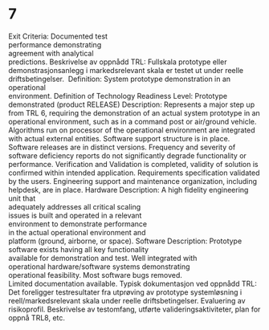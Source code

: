 # 7

Exit Criteria: Documented test  
performance demonstrating  
agreement with analytical  
predictions.
Beskrivelse av oppnådd TRL: Fullskala prototype eller demonstrasjonsanlegg i markedsrelevant skala er testet ut under reelle driftsbetingelser. 
Definition: System prototype demonstration in an  
operational  
environment.
Definition of Technology Readiness Level: Prototype demonstrated (product RELEASE)
Description: Represents a major step up from TRL 6, requiring the demonstration of an actual system prototype in an operational environment, such as in a command post or air/ground vehicle. Algorithms run on processor of the operational environment are integrated with actual external entities. Software support structure is in place. Software releases are in distinct versions. Frequency and severity of software deficiency reports do not significantly degrade functionality or performance. Verification and Validation is completed, validity of solution is confirmed within intended application. Requirements specification validated by the users. Engineering support and maintenance organization, including helpdesk, are in place.
Hardware Description: A high fidelity engineering unit that  
adequately addresses all critical scaling  
issues is built and operated in a relevant  
environment to demonstrate performance  
in the actual operational environment and  
platform (ground, airborne, or space).
Software Description: Prototype software exists having all key functionality  
available for demonstration and test. Well integrated with  
operational hardware/software systems demonstrating  
operational feasibility. Most software bugs removed.  
Limited documentation available.
Typisk dokumentasjon ved oppnådd TRL: Det foreligger testresultater fra utprøving av prototype systemløsning i reell/markedsrelevant skala under reelle driftsbetingelser. Evaluering av risikoprofil. Beskrivelse av testomfang, utførte valideringsaktiviteter, plan for oppnå TRL8, etc.